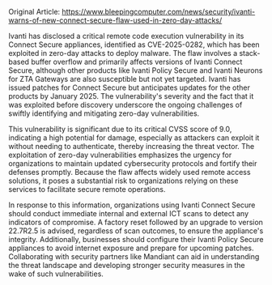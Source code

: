 Original Article: https://www.bleepingcomputer.com/news/security/ivanti-warns-of-new-connect-secure-flaw-used-in-zero-day-attacks/

Ivanti has disclosed a critical remote code execution vulnerability in its Connect Secure appliances, identified as CVE-2025-0282, which has been exploited in zero-day attacks to deploy malware. The flaw involves a stack-based buffer overflow and primarily affects versions of Ivanti Connect Secure, although other products like Ivanti Policy Secure and Ivanti Neurons for ZTA Gateways are also susceptible but not yet targeted. Ivanti has issued patches for Connect Secure but anticipates updates for the other products by January 2025. The vulnerability's severity and the fact that it was exploited before discovery underscore the ongoing challenges of swiftly identifying and mitigating zero-day vulnerabilities.

This vulnerability is significant due to its critical CVSS score of 9.0, indicating a high potential for damage, especially as attackers can exploit it without needing to authenticate, thereby increasing the threat vector. The exploitation of zero-day vulnerabilities emphasizes the urgency for organizations to maintain updated cybersecurity protocols and fortify their defenses promptly. Because the flaw affects widely used remote access solutions, it poses a substantial risk to organizations relying on these services to facilitate secure remote operations.

In response to this information, organizations using Ivanti Connect Secure should conduct immediate internal and external ICT scans to detect any indicators of compromise. A factory reset followed by an upgrade to version 22.7R2.5 is advised, regardless of scan outcomes, to ensure the appliance's integrity. Additionally, businesses should configure their Ivanti Policy Secure appliances to avoid internet exposure and prepare for upcoming patches. Collaborating with security partners like Mandiant can aid in understanding the threat landscape and developing stronger security measures in the wake of such vulnerabilities.